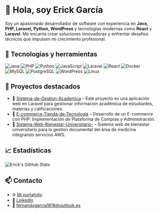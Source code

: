# 👋 Hola, soy Erick García

Soy un apasionado desarrollador de software con experiencia en **Java, PHP, Laravel, Python, WordPress** y tecnologías modernas como **React** y **Laravel**. Me encanta crear soluciones innovadoras y enfrentar desafíos técnicos que impulsen mi crecimiento profesional.

## 🚀 Tecnologías y herramientas

![Java](https://img.shields.io/badge/Java-%23ED8B00.svg?style=flat&logo=java&logoColor=white)
![PHP](https://img.shields.io/badge/PHP-%23777BB4.svg?style=flat&logo=php&logoColor=white)
![Python](https://img.shields.io/badge/Python-%233776AB.svg?style=flat&logo=python&logoColor=white)
![JavaScript](https://img.shields.io/badge/JavaScript-%23F7DF1E.svg?style=flat&logo=javascript&logoColor=black)
![Laravel](https://img.shields.io/badge/Laravel-%23FF2D20.svg?style=flat&logo=laravel&logoColor=white)
![React](https://img.shields.io/badge/React-%2320232a.svg?style=flat&logo=react&logoColor=%2361DAFB)
![Docker](https://img.shields.io/badge/Docker-%230db7ed.svg?style=flat&logo=docker&logoColor=white)
![MySQL](https://img.shields.io/badge/MySQL-%2300f.svg?style=flat&logo=mysql&logoColor=white)
![PostgreSQL](https://img.shields.io/badge/PostgreSQL-%23316192.svg?style=flat&logo=postgresql&logoColor=white)
![WordPress](https://img.shields.io/badge/WordPress-%23117AC9.svg?style=flat&logo=wordpress&logoColor=white)
![Linux](https://img.shields.io/badge/Linux-FCC624?style=flat&logo=linux&logoColor=black)

## 📂 Proyectos destacados

- 🏫 [Sistema-de-Gestion-Academica](https://github.com/Erick21Garcia/Sistema-de-Gestion-Academica) – Este proyecto es una aplicación web en Laravel para gestionar información académica de estudiantes, materias y calificaciones.
- 🛒 [E-commerce-Tienda-de-Tecnologia](https://github.com/Erick21Garcia/E-commerce-Tienda-de-Tecnologia) – Desarrollo de un E-commerce con PHP: Implementación de Plataforma de Compras y Administración.
- 🏥 [Sistema-Web-Bienestar-Universitario-](https://github.com/Erick21Garcia/Sistema-Web-Bienestar-Universitario-) – Sistema web de bienestar universitario para la gestión documental del área de medicina integrando servicios AWS.

## 📈 Estadísticas

![Erick's GitHub Stats](https://github-readme-stats.vercel.app/api?username=erickgarcia&show_icons=true&theme=dracula)

## 📫 Contacto

- 🌐 [Mi portafolio](https://erick21garcia.github.io)
- 💼 [LinkedIn](https://www.linkedin.com/in/erick-fernando-garc%C3%ADa-guerrero-494253237/)
- 📧 fernandogarcia1818@outlook.es
